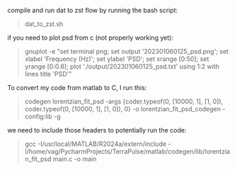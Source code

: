 
compile and run dat to zst flow by running the bash script:
 > dat_to_zst.sh

if you need to plot psd from c (not properly working yet):
 > gnuplot -e "set terminal png; set output '202301060125_psd.png'; set xlabel 'Frequency (Hz)'; set ylabel 'PSD'; set xrange [0:50]; set yrange [0:0.6]; plot './output/202301060125_psd.txt' using 1:2 with lines title 'PSD'"

To convert my code from matlab to C, I run this:
 > codegen lorentzian_fit_psd -args {coder.typeof(0, [10000, 1], [1, 0]), coder.typeof(0, [10000, 1], [1, 0]), 0} -o lorentzian_fit_psd_codegen -config:lib -g

we need to include those headers to potentially run the code:
 > gcc -I/usr/local/MATLAB/R2024a/extern/include -I/home/vag/PycharmProjects/TerraPulse/matlab/codegen/lib/lorentzian_fit_psd main.c -o main

